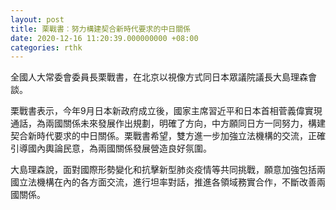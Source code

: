 ```yaml
---
layout: post
title: 栗戰書︰努力構建契合新時代要求的中日關係
date: 2020-12-16 11:20:39.000000000 +08:00
categories: rthk
---
```


全國人大常委會委員長栗戰書，在北京以視像方式同日本眾議院議長大島理森會談。

栗戰書表示，今年9月日本新政府成立後，國家主席習近平和日本首相菅義偉實現通話，為兩國關係未來發展作出規劃，明確了方向，中方願同日方一同努力，構建契合新時代要求的中日關係。栗戰書希望，雙方進一步加強立法機構的交流，正確引導國內輿論民意，為兩國關係發展營造良好氛圍。

大島理森說，面對國際形勢變化和抗擊新型肺炎疫情等共同挑戰，願意加強包括兩國立法機構在內的各方面交流，進行坦率對話，推進各領域務實合作，不斷改善兩國關係。

